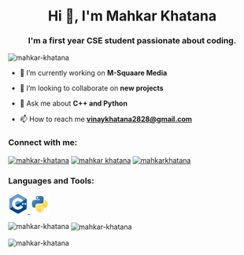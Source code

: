 <h1 align="center">Hi 👋, I'm Mahkar Khatana</h1>
<h3 align="center">I'm a first year CSE student passionate about coding.</h3>

<p align="left"> <img src="https://komarev.com/ghpvc/?username=mahkar-khatana&label=Profile%20views&color=0e75b6&style=flat" alt="mahkar-khatana" /> </p>

- 🔭 I’m currently working on **M-Squaare Media**

- 👯 I’m looking to collaborate on **new projects**

- 💬 Ask me about **C++ and Python**

- 📫 How to reach me **vinaykhatana2828@gmail.com**

<h3 align="left">Connect with me:</h3>
<p align="left">
<a href="https://codepen.io/mahkar-khatana" target="blank"><img align="center" src="https://raw.githubusercontent.com/rahuldkjain/github-profile-readme-generator/master/src/images/icons/Social/codepen.svg" alt="mahkar-khatana" height="30" width="40" /></a>
<a href="https://linkedin.com/in/mahkar khatana" target="blank"><img align="center" src="https://raw.githubusercontent.com/rahuldkjain/github-profile-readme-generator/master/src/images/icons/Social/linked-in-alt.svg" alt="mahkar khatana" height="30" width="40" /></a>
<a href="https://kaggle.com/mahkarkhatana" target="blank"><img align="center" src="https://raw.githubusercontent.com/rahuldkjain/github-profile-readme-generator/master/src/images/icons/Social/kaggle.svg" alt="mahkarkhatana" height="30" width="40" /></a>
</p>

<h3 align="left">Languages and Tools:</h3>
<p align="left"> <a href="https://www.w3schools.com/cpp/" target="_blank" rel="noreferrer"> <img src="https://raw.githubusercontent.com/devicons/devicon/master/icons/cplusplus/cplusplus-original.svg" alt="cplusplus" width="40" height="40"/> </a> <a href="https://www.python.org" target="_blank" rel="noreferrer"> <img src="https://raw.githubusercontent.com/devicons/devicon/master/icons/python/python-original.svg" alt="python" width="40" height="40"/> </a> </p>

<p><img align="left" src="https://github-readme-stats.vercel.app/api/top-langs?username=mahkar-khatana&show_icons=true&locale=en&layout=compact" alt="mahkar-khatana" /></p>

<p>&nbsp;<img align="center" src="https://github-readme-stats.vercel.app/api?username=mahkar-khatana&show_icons=true&locale=en" alt="mahkar-khatana" /></p>

<p><img align="center" src="https://github-readme-streak-stats.herokuapp.com/?user=mahkar-khatana&" alt="mahkar-khatana" /></p>
